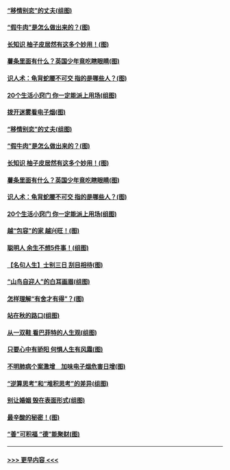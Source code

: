 #### [“移情别恋”的丈夫(组图)](../pages/p8/907644.md?t=09180533) 
#### [“假牛肉”是怎么做出来的？(图)](../pages/p8/907668.md?t=09180533) 
#### [长知识 柚子皮居然有这多个妙用！(图)](../pages/p8/907425.md?t=09180533) 
#### [薯条里面有什么？英国少年竟吃瞎眼睛(图)](../pages/p8/907381.md?t=09180533) 
#### [识人术：龟背蛇腰不可交 指的是哪些人？(图)](../pages/p8/907503.md?t=09180533) 
#### [20个生活小窍门 你一定能派上用场(组图)](../pages/p8/907510.md?t=09180533) 
#### [拨开迷雾看电子烟(图)](../pages/p8/907427.md?t=09180533) 
#### [“移情别恋”的丈夫(组图)](../pages/p8/907644.md?t=09180533) 
#### [“假牛肉”是怎么做出来的？(图)](../pages/p8/907668.md?t=09180533) 
#### [长知识 柚子皮居然有这多个妙用！(图)](../pages/p8/907425.md?t=09180533) 
#### [薯条里面有什么？英国少年竟吃瞎眼睛(图)](../pages/p8/907381.md?t=09180533) 
#### [识人术：龟背蛇腰不可交 指的是哪些人？(图)](../pages/p8/907503.md?t=09180533) 
#### [20个生活小窍门 你一定能派上用场(组图)](../pages/p8/907510.md?t=09180533) 
#### [越“包容”的家 越兴旺！(图)](../pages/p8/907328.md?t=09180533) 
#### [聪明人 余生不想5件事！(组图)](../pages/p8/907364.md?t=09180533) 
#### [【名句人生】士别三日 刮目相待(图)](../pages/p8/906988.md?t=09180533) 
#### [“山鸟自迎人”的白耳画眉(组图)](../pages/p8/907332.md?t=09180533) 
#### [怎样理解“有舍才有得”？(图)](../pages/p8/906872.md?t=09180533) 
#### [站在秋的路口(组图)](../pages/p8/906914.md?t=09180533) 
#### [从一双鞋 看巴菲特的人生观(组图)](../pages/p8/907311.md?t=09180533) 
#### [只要心中有骄阳 何惧人生有风霜(图)](../pages/p8/907320.md?t=09180533) 
#### [不明肺病个案激增　加味电子烟危害日增(图)](../pages/p8/907307.md?t=09180533) 
#### [“逆算思考”和“堆积思考”的差异(组图)](../pages/p8/907229.md?t=09180533) 
#### [别让婚姻 毁在表面形式(组图)](../pages/p8/907118.md?t=09180533) 
#### [最辛酸的秘密！(图)](../pages/p8/906327.md?t=09180533) 
#### [“善”可积福 “德”能聚财(图)](../pages/p8/906906.md?t=09180533) 

----
#### [ >>> 更早内容 <<< ](../indexes/p8-earlier.md)
